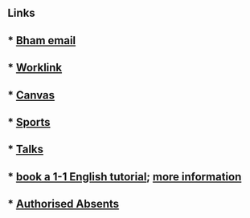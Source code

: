 Links
---

## * [Bham email](https://owa04.bham.ac.uk/owa/)
## * [Worklink](https://www.worklink.bham.ac.uk/)
## * [Canvas](https://canvas.bham.ac.uk/)
## * [Sports](https://www.usbonline.bham.ac.uk/Connect/MRMLogin.aspx)
## * [Talks](http://talks.bham.ac.uk/show/index/572)
## * [book a 1-1 English tutorial](http://www.meetme.so/1to1english); [more information](https://intranet.birmingham.ac.uk/as/bia/insessional/1-1english.aspx)
## * [Authorised Absents](https://collaborate.bham.ac.uk/asca/Registry/intl-absences/Lists/Authorised%20Absence%20Requests/myrequests.aspx)
